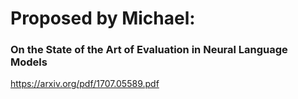 # Proposed by Michael:

### On the State of the Art of Evaluation in Neural Language Models
https://arxiv.org/pdf/1707.05589.pdf
